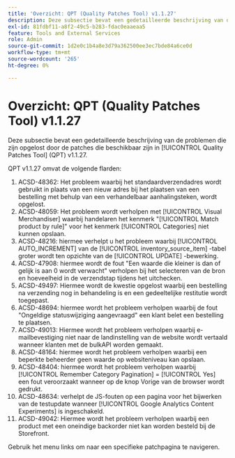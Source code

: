 ```yaml
---
title: 'Overzicht: QPT (Quality Patches Tool) v1.1.27'
description: Deze subsectie bevat een gedetailleerde beschrijving van de problemen die zijn opgelost door de patches die beschikbaar zijn in [!UICONTROL Quality Patches Tool] (QPT) v1.1.27.
exl-id: 81fdbf11-a8f2-49c5-b283-fdac0eaaeaa5
feature: Tools and External Services
role: Admin
source-git-commit: 1d2e0c1b4a8e3d79a362500ee3ec7bde84a6ce0d
workflow-type: tm+mt
source-wordcount: '265'
ht-degree: 0%

---
```


# Overzicht: QPT (Quality Patches Tool) v1.1.27

Deze subsectie bevat een gedetailleerde beschrijving van de problemen die zijn opgelost door de patches die beschikbaar zijn in [!UICONTROL Quality Patches Tool] (QPT) v1.1.27.

QPT v1.1.27 omvat de volgende flarden:

1. ACSD-48362: Het probleem waarbij het standaardverzendadres wordt gebruikt in plaats van een nieuw adres bij het plaatsen van een bestelling met behulp van een verhandelbaar aanhalingsteken, wordt opgelost.
1. ACSD-48059: Het probleem wordt verholpen met [!UICONTROL Visual Merchandiser] waarbij handelaren het kenmerk &quot;[!UICONTROL Match product by rule]&quot; voor het kenmerk [!UICONTROL Categories] niet kunnen opslaan.
1. ACSD-48216: hiermee verhelpt u het probleem waarbij [!UICONTROL AUTO_INCREMENT] van de [!UICONTROL inventory_source_item] -tabel groter wordt ten opzichte van de [!UICONTROL UPDATE] -bewerking.
1. ACSD-47908: hiermee wordt de fout &quot;Een waarde die kleiner is dan of gelijk is aan 0 wordt verwacht&quot; verholpen bij het selecteren van de bron en hoeveelheid in de verzendstap tijdens het uitchecken.
1. ACSD-49497: Hiermee wordt de kwestie opgelost waarbij een bestelling na verzending nog in behandeling is en een gedeeltelijke restitutie wordt toegepast.
1. ACSD-48694: hiermee wordt het probleem verholpen waarbij de fout &quot;Ongeldige statuswijziging aangevraagd&quot; een klant belet een bestelling te plaatsen.
1. ACSD-49013: Hiermee wordt het probleem verholpen waarbij e-mailbevestiging niet naar de landinstelling van de website wordt vertaald wanneer klanten met de bulkAPI worden gemaakt.
1. ACSD-48164: hiermee wordt het probleem verholpen waarbij een beperkte beheerder geen waarde op websiteniveau kan opslaan.
1. ACSD-48404: hiermee wordt het probleem verholpen waarbij [!UICONTROL Remember Category Pagination] = [!UICONTROL Yes] een fout veroorzaakt wanneer op de knop Vorige van de browser wordt gedrukt.
1. ACSD-48634: verhelpt de JS-fouten op een pagina voor het bijwerken van de testupdate wanneer [!UICONTROL Google Analytics Content Experiments] is ingeschakeld.
1. ACSD-49042: Hiermee wordt het probleem verholpen waarbij een product met een oneindige backorder niet kan worden besteld bij de Storefront.

Gebruik het menu links om naar een specifieke patchpagina te navigeren.
